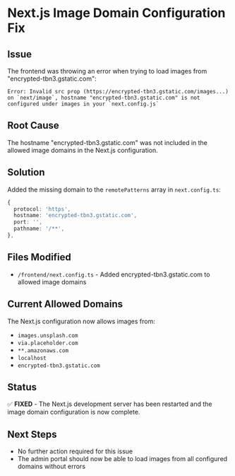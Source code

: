 # Next.js Image Domain Configuration Fix

## Issue
The frontend was throwing an error when trying to load images from "encrypted-tbn3.gstatic.com":
```
Error: Invalid src prop (https://encrypted-tbn3.gstatic.com/images...) on `next/image`, hostname "encrypted-tbn3.gstatic.com" is not configured under images in your `next.config.js`
```

## Root Cause
The hostname "encrypted-tbn3.gstatic.com" was not included in the allowed image domains in the Next.js configuration.

## Solution
Added the missing domain to the `remotePatterns` array in `next.config.ts`:

```typescript
{
  protocol: 'https',
  hostname: 'encrypted-tbn3.gstatic.com',
  port: '',
  pathname: '/**',
},
```

## Files Modified
- `/frontend/next.config.ts` - Added encrypted-tbn3.gstatic.com to allowed image domains

## Current Allowed Domains
The Next.js configuration now allows images from:
- `images.unsplash.com`
- `via.placeholder.com`
- `**.amazonaws.com`
- `localhost`
- `encrypted-tbn3.gstatic.com`

## Status
✅ **FIXED** - The Next.js development server has been restarted and the image domain configuration is now complete.

## Next Steps
- No further action required for this issue
- The admin portal should now be able to load images from all configured domains without errors
